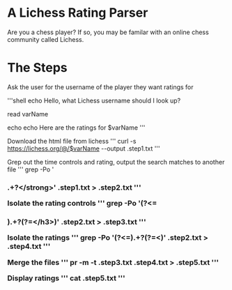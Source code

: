 # A Lichess Rating Parser

Are you a chess player? If so, you may be familar with an online chess community called Lichess.

# The Steps
Ask the user for the username of the player they want ratings for

'''shell
echo Hello, what Lichess username should I look up?

read varName

echo
echo Here are the ratings for $varName
'''

Download the html file from lichess
'''
curl -s https://lichess.org/@/$varName --output .step1.txt
'''

Grep out the time controls and rating, output the search matches to another file
'''
grep -Po '<span><h3>.+?<\/strong>' .step1.txt > .step2.txt
'''

Isolate the rating controls
'''
grep -Po '(?<=<span><h3>).+?(?=<\/h3>)' .step2.txt > .step3.txt
'''

Isolate the ratings
'''
grep -Po '(?<=<strong>).+?(?=<)' .step2.txt > .step4.txt
'''

Merge the files
'''
pr -m -t .step3.txt .step4.txt > .step5.txt
'''

Display ratings
'''
cat .step5.txt
'''
